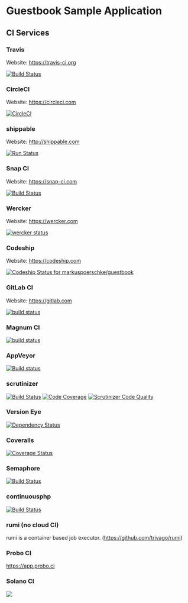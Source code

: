 # Guestbook Sample Application

## CI Services

### Travis

Website: https://travis-ci.org

[![Build Status](https://travis-ci.org/markuspoerschke/guestbook.svg?branch=master)](https://travis-ci.org/markuspoerschke/guestbook)


### CircleCI

Website: https://circleci.com

[![CircleCI](https://circleci.com/gh/markuspoerschke/guestbook.svg?style=svg)](https://circleci.com/gh/markuspoerschke/guestbook)


### shippable

Website: http://shippable.com

 [![Run Status](https://api.shippable.com/projects/573f2b372a8192902e20d776/badge?branch=master)](https://app.shippable.com/projects/573f2b372a8192902e20d776)


### Snap CI

Website: https://snap-ci.com

[![Build Status](https://snap-ci.com/markuspoerschke/guestbook/branch/master/build_image)](https://snap-ci.com/markuspoerschke/guestbook/branch/master)


### Wercker

Website: https://wercker.com

[![wercker status](https://app.wercker.com/status/689e1d91b43ca3804bc0c6dbbdc7309b/s "wercker status")](https://app.wercker.com/project/bykey/689e1d91b43ca3804bc0c6dbbdc7309b)


### Codeship

Website: https://codeship.com

[ ![Codeship Status for markuspoerschke/guestbook](https://codeship.com/projects/457da6b0-00d3-0134-b0c6-0218c6b64764/status?branch=master)](https://codeship.com/projects/153335)


### GitLab CI

Website: https://gitlab.com

[![build status](https://gitlab.com/markuspoerschke/guestbook/badges/master/build.svg)](https://gitlab.com/markuspoerschke/guestbook/commits/master)


### Magnum CI

[![build status](https://magnum-ci.com/status/534625fc485aa0eb5140eba1e2537cf5.png)](https://magnum-ci.com/projects/4282)


### AppVeyor

[![Build status](https://ci.appveyor.com/api/projects/status/1sgbt8joq2ta8cwk?svg=true)](https://ci.appveyor.com/project/markuspoerschke/guestbook)


### scrutinizer

[![Build Status](https://scrutinizer-ci.com/g/markuspoerschke/guestbook/badges/build.png?b=master)](https://scrutinizer-ci.com/g/markuspoerschke/guestbook/build-status/master)
[![Code Coverage](https://scrutinizer-ci.com/g/markuspoerschke/guestbook/badges/coverage.png?b=master)](https://scrutinizer-ci.com/g/markuspoerschke/guestbook/?branch=master)
[![Scrutinizer Code Quality](https://scrutinizer-ci.com/g/markuspoerschke/guestbook/badges/quality-score.png?b=master)](https://scrutinizer-ci.com/g/markuspoerschke/guestbook/?branch=master)


### Version Eye

[![Dependency Status](https://www.versioneye.com/user/projects/5742d00cce8d0e00360bd1d1/badge.svg?style=flat)](https://www.versioneye.com/user/projects/5742d00cce8d0e00360bd1d1)


### Coveralls

[![Coverage Status](https://coveralls.io/repos/github/markuspoerschke/guestbook/badge.svg?branch=master)](https://coveralls.io/github/markuspoerschke/guestbook?branch=master)


### Semaphore

[![Build Status](https://semaphoreci.com/api/v1/markuspoerschke/guestbook/branches/master/badge.svg)](https://semaphoreci.com/markuspoerschke/guestbook)


### continuousphp

[![Build Status](https://status.continuousphp.com/git-hub/markuspoerschke/guestbook?token=85f6d875-9525-432a-b433-5c190a04ad65)](https://continuousphp.com/git-hub/markuspoerschke/guestbook)


### rumi (no cloud CI)

rumi is a container based job executor. (https://github.com/trivago/rumi)

### Probo CI

https://app.probo.ci

### Solano CI

[![](https://ci.solanolabs.com:443/markuspoerschke/guestbook/badges/branches/master)](https://ci.solanolabs.com:443/markuspoerschke/guestbook/suites/472869)
